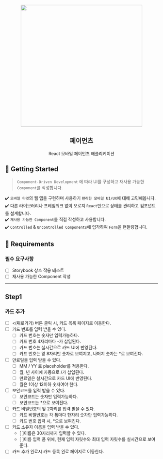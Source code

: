 <p align="middle" >
  <img src="https://techcourse-storage.s3.ap-northeast-2.amazonaws.com/0fefce79602043a9b3281ee1dd8f4be6" width="400">
</p>
<h2 align="middle">페이먼츠</h2>
<p align="middle">React 모바일 페이먼츠 애플리케이션</p>
</p>

## 🚀 Getting Started

> `Component-Driven Development` 에 따라 UI를 구성하고 재사용 가능한 `Component`를 작성합니다.

✔️ `모바일 타겟`의 웹 앱을 구현하며 사용하기 `편리한 모바일 UI/UX`에 대해 고민해봅니다.  
✔️ 다른 라이브러리나 프레임워크 없이 오로지 `React`만으로 상태를 관리하고 컴포넌트를 설계합니다.  
✔️ `재사용 가능한 Component`를 직접 작성하고 사용합니다.  
✔️ `Controlled` & `Uncontrolled Components`에 입각하여 `Form`을 핸들링합니다.

## 📝 Requirements

### 필수 요구사항

- [ ] Storybook 상호 작용 테스트
- [ ] 재사용 가능한 Component 작성

---

## Step1

### 카드 추가

- [ ] <(뒤로가기) 버튼 클릭 시, 카드 목록 페이지로 이동한다.
- [ ] 카드 번호를 입력 받을 수 있다.
  - [ ] 카드 번호는 숫자만 입력가능하다.
  - [ ] 카드 번호 4자리마다 -가 삽입된다.
  - [ ] 카드 번호는 실시간으로 카드 UI에 반영된다.
  - [ ] 카드 번호는 앞 8자리만 숫자로 보여지고, 나머지 숫자는 \*로 보여진다.
- [ ] 만료일을 입력 받을 수 있다.
  - [ ] MM / YY 로 placeholder를 적용한다.
  - [ ] 월, 년 사이에 자동으로 /가 삽입된다.
  - [ ] 만료일은 실시간으로 카드 UI에 반영된다.
  - [ ] 월은 1이상 12이하 숫자여야 한다.
- [ ] 보안코드를 입력 받을 수 있다.
  - [ ] 보안코드는 숫자만 입력가능하다.
  - [ ] 보안코드는 \*으로 보여진다.
- [ ] 카드 비밀번호의 앞 2자리를 입력 받을 수 있다.
  - [ ] 카드 비밀번호는 각 폼마다 한자리 숫자만 입력가능하다.
  - [ ] 카드 번호 입력 시, \*으로 보여진다.
- [ ] 카드 소유자 이름을 입력 받을 수 있다.
  - [ ]이름은 30자리까지 입력할 수 있다.
  - [ ]이름 입력 폼 위에, 현재 입력 자릿수와 최대 입력 자릿수를 실시간으로 보여준다.
- [ ] 카드 추가 완료시 카드 등록 완료 페이지로 이동한다.
